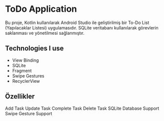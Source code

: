 # ToDo Application
Bu proje, Kotlin kullanılarak Android Studio ile geliştirilmiş bir To-Do List (Yapılacaklar Listesi) uygulamasıdır. SQLite veritabanı kullanılarak görevlerin saklanması ve yönetilmesi sağlanmıştır.

## Technologies I use
- View Binding
- SQLite
- Fragment
- Swipe Gestures 
- RecyclerView

## Özellikler
Add Task
Update Task
Complete Task
Delete Task
SQLite Database Support
Swipe Gesture Support

